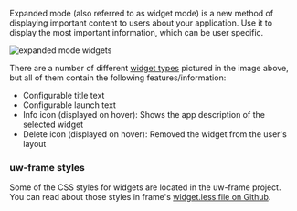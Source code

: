 Expanded mode (also referred to as widget mode) is a new method of displaying important content to users about your application. Use it to display
the most important information, which can be user specific.

![expanded mode widgets](./img/expanded-mode.png)

There are a number of different [widget types](widgets.md) pictured in the image above, but all of them contain the following features/information:

* Configurable title text
* Configurable launch text
* Info icon (displayed on hover): Shows the app description of the selected widget
* Delete icon (displayed on hover): Removed the widget from the user's layout

### uw-frame styles
Some of the CSS styles for widgets are located in the uw-frame project. You can read about those styles in frame's [widget.less file on Github](https://github.com/UW-Madison-DoIT/uw-frame/blob/master/uw-frame-components/css/buckyless/widget.less).
